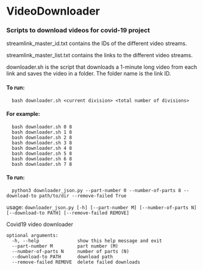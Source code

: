 # VideoDownloader

### Scripts to download videos for covid-19 project


streamlink_master_id.txt contains the IDs of the different video streams.

streamlink_master_list.txt contains the links to the different video streams.

downloader.sh is the script that downloads a 1-minute long video from each link and saves the video in a folder. The folder name is the link ID.

#### To run:
```
  bash downloader.sh <current division> <total number of divisions>
```

#### For example:

```
  bash downloader.sh 0 8
  bash downloader.sh 1 8
  bash downloader.sh 2 8
  bash downloader.sh 3 8
  bash downloader.sh 4 8
  bash downloader.sh 5 8
  bash downloader.sh 6 8
  bash downloader.sh 7 8
```

#### To run:
```
  python3 downloader_json.py --part-number 0 --number-of-parts 8 --download-to path/to/dir --remove-failed True
```
usage: ```downloader_json.py [-h] [--part-number M] [--number-of-parts N]
                     [--download-to PATH] [--remove-failed REMOVE]```

Covid19 video downloader

```
optional arguments:
  -h, --help              show this help message and exit
  --part-number M         part number (M)
  --number-of-parts N     number of parts (N)
  --download-to PATH      download path
  --remove-failed REMOVE  delete failed downloads
```
